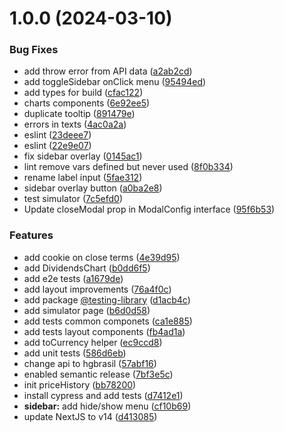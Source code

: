# 1.0.0 (2024-03-10)


### Bug Fixes

* add throw error from API data ([a2ab2cd](https://github.com/eliasrosa/tcc/commit/a2ab2cd42a7c772dd40c023eb4ec1b1ae338cca9))
* add toggleSidebar onClick menu ([95494ed](https://github.com/eliasrosa/tcc/commit/95494ed22982a1b3a203f05c08471d2b60ece7d2))
* add types for build ([cfac122](https://github.com/eliasrosa/tcc/commit/cfac122fff05435067320bf6badab27f85b530b6))
* charts components ([6e92ee5](https://github.com/eliasrosa/tcc/commit/6e92ee568e5aa282e0e3099c09c95b2f470b3717))
* duplicate tooltip ([891479e](https://github.com/eliasrosa/tcc/commit/891479ec9e814f7ca1ed0a104104ee4d4051a05c))
* errors in texts ([4ac0a2a](https://github.com/eliasrosa/tcc/commit/4ac0a2a3cd20e178ae821d2b34c4864d2ead9058))
* eslint ([23deee7](https://github.com/eliasrosa/tcc/commit/23deee71437e6262af0679dffed38f73e7898150))
* eslint ([22e9e07](https://github.com/eliasrosa/tcc/commit/22e9e07d08ac3f3979d52be92be5f25fed9b3d41))
* fix sidebar overlay ([0145ac1](https://github.com/eliasrosa/tcc/commit/0145ac1f6e40cafc490d1ac45e8147a55b1091fc))
* lint remove vars defined but never used ([8f0b334](https://github.com/eliasrosa/tcc/commit/8f0b334dabad5d818e8e680c808388f07dc919f1))
* rename label input ([5fae312](https://github.com/eliasrosa/tcc/commit/5fae312eb107779f179314799eb74d3038acab59))
* sidebar overlay button ([a0ba2e8](https://github.com/eliasrosa/tcc/commit/a0ba2e8c8c0ce7d5862dc5a41e627af9e363a591))
* test simulator ([7c5efd0](https://github.com/eliasrosa/tcc/commit/7c5efd07648e5f8dcdfffb2a88aac43a37acc984))
* Update closeModal prop in ModalConfig interface ([95f6b53](https://github.com/eliasrosa/tcc/commit/95f6b53a0495fe0e4ee4dbfbc599c2935ea8f596))


### Features

* add cookie on close terms ([4e39d95](https://github.com/eliasrosa/tcc/commit/4e39d95f2a0835672be015a7de0ee8b09b366e64))
* add DividendsChart ([b0dd6f5](https://github.com/eliasrosa/tcc/commit/b0dd6f55a62ff5b11e06362a16c28da63ec83e57))
* add e2e tests ([a1679de](https://github.com/eliasrosa/tcc/commit/a1679de506337ec5bf434104ebdc9cce8818d666))
* add layout improvements ([76a4f0c](https://github.com/eliasrosa/tcc/commit/76a4f0cc12b633e8ea2b43fc8f1e5fb834aa4cab))
* add package [@testing-library](https://github.com/testing-library) ([d1acb4c](https://github.com/eliasrosa/tcc/commit/d1acb4c4566da7a38213c59405648ca635603b9a))
* add simulator page ([b6d0d58](https://github.com/eliasrosa/tcc/commit/b6d0d5852277c1a469bf77287e230a712980b43b))
* add tests common componets ([ca1e885](https://github.com/eliasrosa/tcc/commit/ca1e885d3f8bc41e89e0f925b61df247882186c1))
* add tests layout components ([fb4ad1a](https://github.com/eliasrosa/tcc/commit/fb4ad1aa276040a4fbe52d5dcbd3c8726bad8507))
* add toCurrency helper ([ec9ccd8](https://github.com/eliasrosa/tcc/commit/ec9ccd86033664a4dace76d4745d77554f75068c))
* add unit tests ([586d6eb](https://github.com/eliasrosa/tcc/commit/586d6eb728915cc3ddda8c86102250ef08cf990e))
* change api to hgbrasil ([57abf16](https://github.com/eliasrosa/tcc/commit/57abf164d14d825f01e6f822194cbdca11f2395d))
* enabled semantic release ([7bf3e5c](https://github.com/eliasrosa/tcc/commit/7bf3e5cd2d026cb1704a0f1e7a774da9d521d0c1))
* init priceHistory ([bb78200](https://github.com/eliasrosa/tcc/commit/bb782008191db0448f30424060d3d9d57a754b6e))
* install cypress and add tests ([d7412e1](https://github.com/eliasrosa/tcc/commit/d7412e1df3ae3347dd38c961abfdc786e298380c))
* **sidebar:** add hide/show menu ([cf10b69](https://github.com/eliasrosa/tcc/commit/cf10b699166635011cfb6a082520ce81faf4ff78))
* update NextJS to v14 ([d413085](https://github.com/eliasrosa/tcc/commit/d413085d3b410c09601d38afce8b8c926aeb5ab7))
